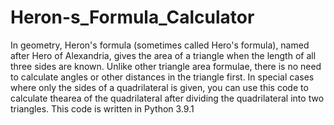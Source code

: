 # Heron-s_Formula_Calculator
In geometry, Heron's formula (sometimes called Hero's formula), named after Hero of Alexandria, gives the area of a triangle when the length of all three sides are known. Unlike other triangle area formulae, there is no need to calculate angles or other distances in the triangle first.
In special cases where only the sides of a quadrilateral is given, you can use this code to calculate thearea of the quadrilateral after dividing the quadrilateral into two triangles.
This code is written in Python 3.9.1
